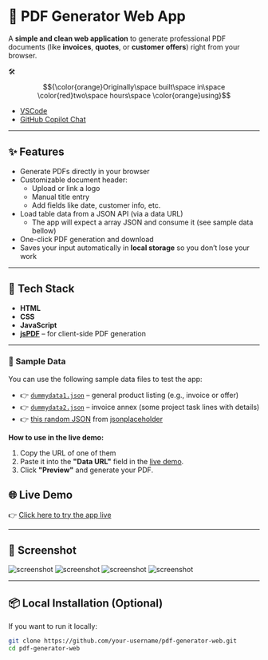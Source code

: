 # 📄 PDF Generator Web App

A **simple and clean web application** to generate professional PDF documents (like **invoices**, **quotes**, or **customer offers**) right from your browser.

🛠️ $${\color{orange}Originally\space built\space in\space \color{red}two\space hours\space \color{orange}using}$$
- [VSCode](https://code.visualstudio.com/)
- [GitHub Copilot Chat](https://code.visualstudio.com/docs/copilot/getting-started-chat)

---

## ✨ Features

- Generate PDFs directly in your browser
- Customizable document header:
  - Upload or link a logo
  - Manual title entry
  - Add fields like date, customer info, etc.
- Load table data from a JSON API (via a data URL)
  - The app will expect a array JSON and consume it (see sample data bellow)
- One-click PDF generation and download
- Saves your input automatically in **local storage** so you don’t lose your work

---

## 🚀 Tech Stack

- **HTML**
- **CSS**
- **JavaScript**
- [**jsPDF**](https://github.com/parallax/jsPDF) – for client-side PDF generation

---

### 📄 Sample Data

You can use the following sample data files to test the app:

- 👉 [`dummydata1.json`](https://ovidiuchis.github.io/invpdfgenerator/assets/dummydata1.json) – general product listing (e.g., invoice or offer)
- 👉 [`dummydata2.json`](https://ovidiuchis.github.io/invpdfgenerator/assets/dummydata2.json) – invoice annex (some project task lines with details)
- 👉 [this random JSON](https://jsonplaceholder.typicode.com/posts) from [jsonplaceholder](https://jsonplaceholder.typicode.com/)

**How to use in the live demo:**

1. Copy the URL of one of them
2. Paste it into the **"Data URL"** field in the [live demo](https://ovidiuchis.github.io/invpdfgenerator/).
3. Click **"Preview"** and generate your PDF.

## 🌐 Live Demo

👉 [Click here to try the app live](https://ovidiuchis.github.io/invpdfgenerator/)

---

## 📸 Screenshot

![screenshot](assets/ss1.png)
![screenshot](assets/ss2.png)
![screenshot](assets/ss3.png)
![screenshot](assets/ss4.png)

---

## 📦 Local Installation (Optional)

If you want to run it locally:

```bash
git clone https://github.com/your-username/pdf-generator-web.git
cd pdf-generator-web
```
